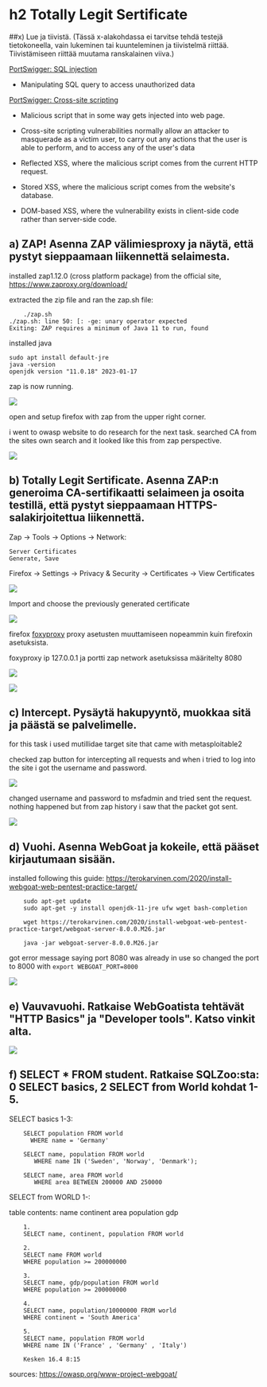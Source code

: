 # h2 Totally Legit Sertificate

##x) Lue ja tiivistä. (Tässä x-alakohdassa ei tarvitse tehdä testejä tietokoneella, vain lukeminen tai kuunteleminen ja tiivistelmä riittää. Tiivistämiseen riittää muutama ranskalainen viiva.)

[PortSwigger: SQL injection](https://portswigger.net/web-security/sql-injection)

- Manipulating SQL query to access unauthorized data 

[PortSwigger: Cross-site scripting](https://portswigger.net/web-security/cross-site-scripting)

- Malicious script that in some way gets injected into web page.

- Cross-site scripting vulnerabilities normally allow an attacker to masquerade as a victim user, to carry out any actions that the user is able to perform, and to access any of the user's data

- Reflected XSS, where the malicious script comes from the current HTTP request.

- Stored XSS, where the malicious script comes from the website's database.

- DOM-based XSS, where the vulnerability exists in client-side code rather than server-side code.

   
## a) ZAP! Asenna ZAP välimiesproxy ja näytä, että pystyt sieppaamaan liikennettä selaimesta.

installed zap1.12.0 (cross platform package) from the official site, https://www.zaproxy.org/download/

extracted the zip file and ran the zap.sh file:

		./zap.sh 
	./zap.sh: line 50: [: -ge: unary operator expected
	Exiting: ZAP requires a minimum of Java 11 to run, found 

installed java

	sudo apt install default-jre
	java -version
	openjdk version "11.0.18" 2023-01-17

zap is now running.

![](/TTPictures/T2a.png)

open and setup firefox with zap from the upper right corner.

i went to owasp website to do research for the next task. searched CA from the sites own search and it looked like this from zap perspective.

![](TTPictures/T2b.png)

## b) Totally Legit Sertificate. Asenna ZAP:n generoima CA-sertifikaatti selaimeen ja osoita testillä, että pystyt sieppaamaan HTTPS-salakirjoitettua liikennettä.

Zap -> Tools -> Options -> Network:

	Server Certificates
	Generate, Save

Firefox -> Settings -> Privacy & Security -> Certificates -> View Certificates

![](TTPictures/T2c.png)

Import and choose the previously generated certificate

![](TTPictures/T2c2.png)

firefox [foxyproxy](https://addons.mozilla.org/en-US/firefox/addon/foxyproxy-standard/) proxy asetusten muuttamiseen nopeammin kuin firefoxin asetuksista.

foxyproxy ip 127.0.0.1 ja portti zap network asetuksissa määritelty 8080

![](TTPictures/T2b3.png)

![](TTPictures/T2b4.png)

## c) Intercept. Pysäytä hakupyyntö, muokkaa sitä ja päästä se palvelimelle.

for this task i used mutillidae target site that came with metasploitable2

checked zap button for intercepting all requests and when i tried to log into the site i got the username and password.

![](TTPictures/T2c3.png)

changed username and password to msfadmin and tried sent the request. nothing happened but from zap history i saw that the packet got sent.

![](TTPictures/T2c4.png)

## d) Vuohi. Asenna WebGoat ja kokeile, että pääset kirjautumaan sisään.

installed following this guide: https://terokarvinen.com/2020/install-webgoat-web-pentest-practice-target/

		sudo apt-get update
		sudo apt-get -y install openjdk-11-jre ufw wget bash-completion

		wget https://terokarvinen.com/2020/install-webgoat-web-pentest-practice-target/webgoat-server-8.0.0.M26.jar

		java -jar webgoat-server-8.0.0.M26.jar

got error message saying port 8080 was already in use so changed the port to 8000 with `export WEBGOAT_PORT=8000`

![](TTPictures/T2c5.png)


## e) Vauvavuohi. Ratkaise WebGoatista tehtävät "HTTP Basics" ja "Developer tools". Katso vinkit alta.

![](TTPictures/T2e.png)

## f) SELECT * FROM student. Ratkaise SQLZoo:sta: 0 SELECT basics, 2 SELECT from World kohdat 1-5.

SELECT basics 1-3:

		SELECT population FROM world
		  WHERE name = 'Germany'

		SELECT name, population FROM world
		   WHERE name IN ('Sweden', 'Norway', 'Denmark');

		SELECT name, area FROM world
		   WHERE area BETWEEN 200000 AND 250000 

SELECT from WORLD 1-:

table contents: name	continent	area 	population	gdp		


		1.
		SELECT name, continent, population FROM world

		2.
		SELECT name FROM world
		WHERE population >= 200000000

		3.
		SELECT name, gdp/population FROM world
		WHERE population >= 200000000

		4.
		SELECT name, population/10000000 FROM world
		WHERE continent = 'South America'

		5.
		SELECT name, population FROM world
		WHERE name IN ('France' , 'Germany' , 'Italy')

		Kesken 16.4 8:15
		
		
sources: https://owasp.org/www-project-webgoat/

